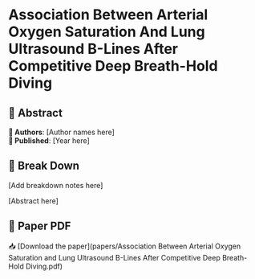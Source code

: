 # Association Between Arterial Oxygen Saturation And Lung Ultrasound B-Lines After Competitive Deep Breath-Hold Diving



## 🧬 Abstract



**👤 Authors**: [Author names here]  
**📅 Published**: [Year here]


## 🧠 Break Down

[Add breakdown notes here]

[Abstract here]



## 📄 Paper PDF

📥 [Download the paper](papers/Association Between Arterial Oxygen Saturation and Lung Ultrasound B-Lines After Competitive Deep Breath-Hold Diving.pdf)